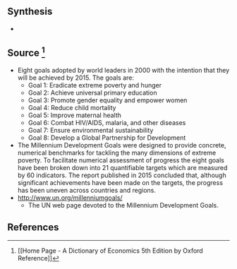 ## Synthesis
- 
## Source [^1]
- Eight goals adopted by world leaders in 2000 with the intention that they will be achieved by 2015. The goals are:
	- Goal 1: Eradicate extreme poverty and hunger
	- Goal 2: Achieve universal primary education
	- Goal 3: Promote gender equality and empower women
	- Goal 4: Reduce child mortality
	- Goal 5: Improve maternal health
	- Goal 6: Combat HIV/AIDS, malaria, and other diseases
	- Goal 7: Ensure environmental sustainability
	- Goal 8: Develop a Global Partnership for Development
- The Millennium Development Goals were designed to provide concrete, numerical benchmarks for tackling the many dimensions of extreme poverty. To facilitate numerical assessment of progress the eight goals have been broken down into 21 quantifiable targets which are measured by 60 indicators. The report published in 2015 concluded that, although significant achievements have been made on the targets, the progress has been uneven across countries and regions.
- http://www.un.org/millenniumgoals/
	- The UN web page devoted to the Millennium Development Goals.
## References

[^1]: [[Home Page - A Dictionary of Economics 5th Edition by Oxford Reference]]